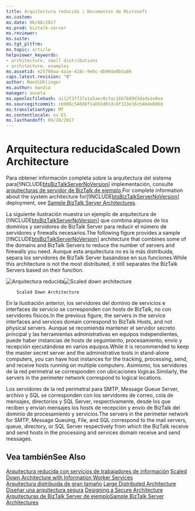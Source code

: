 ```yaml
---
title: Arquitectura reducida | Documentos de Microsoft
ms.custom: 
ms.date: 06/08/2017
ms.prod: biztalk-server
ms.reviewer: 
ms.suite: 
ms.tgt_pltfrm: 
ms.topic: article
helpviewer_keywords:
- architecture, small distributions
- architecture, examples
ms.assetid: e25798aa-4a1e-418c-9e0c-db964e8b5a80
caps.latest.revision: "8"
author: MandiOhlinger
ms.author: mandia
manager: anneta
ms.openlocfilehash: a112f3f737a1a5aec0cfac16b7689d3dada1e8ea
ms.sourcegitcommit: cb908c540d8f1a692d01dc8f313e16cb4b4e696d
ms.translationtype: MT
ms.contentlocale: es-ES
ms.lasthandoff: 09/20/2017
---
```

# <a name="scaled-down-architecture"></a><span data-ttu-id="3c9c2-102">Arquitectura reducida</span><span class="sxs-lookup"><span data-stu-id="3c9c2-102">Scaled Down Architecture</span></span>
<span data-ttu-id="3c9c2-103">Para obtener información completa sobre la arquitectura del sistema para[!INCLUDE[btsBizTalkServerNoVersion](../includes/btsbiztalkservernoversion-md.md)] implementación, consulte [arquitecturas de servidor de BizTalk de ejemplo](../core/sample-biztalk-server-architectures.md).</span><span class="sxs-lookup"><span data-stu-id="3c9c2-103">For complete information about the system architecture for[!INCLUDE[btsBizTalkServerNoVersion](../includes/btsbiztalkservernoversion-md.md)] deployment, see [Sample BizTalk Server Architectures](../core/sample-biztalk-server-architectures.md).</span></span>  
  
 <span data-ttu-id="3c9c2-104">La siguiente ilustración muestra un ejemplo de arquitectura de [!INCLUDE[btsBizTalkServerNoVersion](../includes/btsbiztalkservernoversion-md.md)] que combina algunos de los dominios y servidores de BizTalk Server para reducir el número de servidores y firewalls necesarios.</span><span class="sxs-lookup"><span data-stu-id="3c9c2-104">The following figure provides a sample [!INCLUDE[btsBizTalkServerNoVersion](../includes/btsbiztalkservernoversion-md.md)] architecture that combines some of the domains and BizTalk Servers to reduce the number of servers and firewalls you need.</span></span> <span data-ttu-id="3c9c2-105">Aunque esta arquitectura no es la más distribuida, separa los servidores de BizTalk Server basándose en sus funciones.</span><span class="sxs-lookup"><span data-stu-id="3c9c2-105">While this architecture is not the most distributed, it still separates the BizTalk Servers based on their function.</span></span>  
  
 <span data-ttu-id="3c9c2-106">![Arquitectura reducida](../core/media/16ebc4ef-ff64-495b-bcac-5c1fd70ca173.gif "16ebc4ef-ff64-495b-bcac-5c1fd70ca173")</span><span class="sxs-lookup"><span data-stu-id="3c9c2-106">![Scaled down architecture](../core/media/16ebc4ef-ff64-495b-bcac-5c1fd70ca173.gif "16ebc4ef-ff64-495b-bcac-5c1fd70ca173")</span></span>  
  
        Scaled Down Architecture  
  
 <span data-ttu-id="3c9c2-107">En la ilustración anterior, los servidores del dominio de servicios e interfaces de servicio se corresponden con hosts de BizTalk, no con servidores físicos.</span><span class="sxs-lookup"><span data-stu-id="3c9c2-107">In the previous figure, the servers in the service interfaces and services domain correspond to BizTalk Hosts, and not physical servers.</span></span> <span data-ttu-id="3c9c2-108">Aunque se recomienda mantener el servidor secreto principal y las herramientas administrativas en equipos independientes, puede haber instancias de hosts de seguimiento, procesamiento, envío y recepción ejecutándose en varios equipos.</span><span class="sxs-lookup"><span data-stu-id="3c9c2-108">While it is recommended to keep the master secret server and the administrative tools in stand-alone computers, you can have host instances for the tracking, processing, send, and receive hosts running on multiple computers.</span></span> <span data-ttu-id="3c9c2-109">Asimismo, los servidores de la red perimetral se corresponden con ubicaciones lógicas.</span><span class="sxs-lookup"><span data-stu-id="3c9c2-109">Similarly, the servers in the perimeter network correspond to logical locations.</span></span>  
  
 <span data-ttu-id="3c9c2-110">Los servidores de la red perimetral para SMTP, Message Queue Server, archivo y SQL se corresponden con los servidores de correo, cola de mensajes, directorios y SQL Server, respectivamente, desde los que reciben y envían mensajes los hosts de recepción y envío de BizTalk del dominio de procesamiento y servicios.</span><span class="sxs-lookup"><span data-stu-id="3c9c2-110">The servers in the perimeter network for SMTP, Message Queuing, File, and SQL correspond to the mail servers, queue, directory, or SQL Server respectively from which the BizTalk receive and send hosts in the processing and services domain receive and send messages.</span></span>  
  
## <a name="see-also"></a><span data-ttu-id="3c9c2-111">Vea también</span><span class="sxs-lookup"><span data-stu-id="3c9c2-111">See Also</span></span>  
 <span data-ttu-id="3c9c2-112">[Arquitectura reducida con servicios de trabajadores de información](../core/scaled-down-architecture-with-information-worker-services.md) </span><span class="sxs-lookup"><span data-stu-id="3c9c2-112">[Scaled Down Architecture with Information Worker Services](../core/scaled-down-architecture-with-information-worker-services.md) </span></span>  
 <span data-ttu-id="3c9c2-113">[Arquitectura distribuida de gran tamaño](../core/large-distributed-architecture.md) </span><span class="sxs-lookup"><span data-stu-id="3c9c2-113">[Large Distributed Architecture](../core/large-distributed-architecture.md) </span></span>  
 <span data-ttu-id="3c9c2-114">[Diseñar una arquitectura segura](../core/designing-a-secure-architecture.md) </span><span class="sxs-lookup"><span data-stu-id="3c9c2-114">[Designing a Secure Architecture](../core/designing-a-secure-architecture.md) </span></span>  
 [<span data-ttu-id="3c9c2-115">Arquitecturas de BizTalk Server de ejemplo</span><span class="sxs-lookup"><span data-stu-id="3c9c2-115">Sample BizTalk Server Architectures</span></span>](../core/sample-biztalk-server-architectures.md)